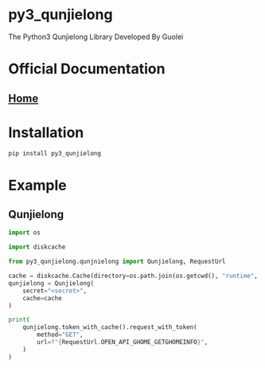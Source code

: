 # py3_qunjielong
The Python3 Qunjielong Library Developed By Guolei

# Official Documentation

## [Home](https://console-docs.apipost.cn/preview/b4e4577f34cac87a/1b45a97352d07e60/)


# Installation
```shell
pip install py3_qunjielong
```

# Example
## Qunjielong
```python
import os

import diskcache

from py3_qunjielong.qunjnielong import Qunjielong, RequestUrl

cache = diskcache.Cache(directory=os.path.join(os.getcwd(), "runtime", "diskcache", "default"))
qunjielong = Qunjielong(
    secret="<secret>",
    cache=cache
)

print(
    qunjielong.token_with_cache().request_with_token(
        method="GET",
        url=f"{RequestUrl.OPEN_API_GHOME_GETGHOMEINFO}",
    )
)
```